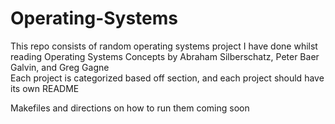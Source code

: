 # Operating-Systems

This repo consists of random operating systems project I have done whilst reading Operating Systems Concepts by Abraham Silberschatz, Peter Baer Galvin, and Greg Gagne <br>
Each project is categorized based off section, and each project should have its own README 

Makefiles and directions on how to run them coming soon 
